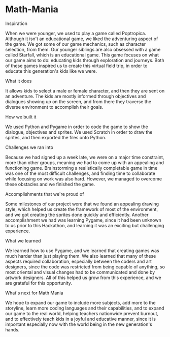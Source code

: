 # Math-Mania
Inspiration

When we were younger, we used to play a game called Poptropica. Although it isn't an educational game, we liked the adventuring aspect of the game. We got some of our game mechanics, such as character selection, from them. Our younger siblings are also obsessed with a game called Starfall, which is an educational game. This game focuses on what our game aims to do: educating kids through exploration and journeys. Both of these games inspired us to create this virtual field trip, in order to educate this generation's kids like we were.

What it does

It allows kids to select a male or female character, and then they are sent on an adventure. The kids are mostly informed through objectives and dialogues showing up on the screen, and from there they traverse the diverse environment to accomplish their goals.

How we built it

We used Python and Pygame in order to code the game to show the dialogue, objectives and sprites. We used Scratch in order to draw the sprites, and then exported the files onto Python.

Challenges we ran into

Because we had signed up a week late, we were on a major time constraint, more than other groups, meaning we had to come up with an appealing and functioning game. Brainstorming a realistically completable game in time was one of the most difficult challenges, and finding time to collaborate while focusing on work was also hard. However, we managed to overcome these obstacles and we finished the game.

Accomplishments that we're proud of

Some milestones of our project were that we found an appealing drawing style, which helped us create the framework of most of the environment, and we got creating the sprites done quickly and efficiently. Another accomplishment we had was learning Pygame, since it had been unknown to us prior to this Hackathon, and learning it was an exciting but challenging experience.

What we learned

We learned how to use Pygame, and we learned that creating games was much harder than just playing them. We also learned that many of these aspects required collaboration, especially between the coders and art designers, since the code was restricted from being capable of anything, so most oriental and visual changes had to be communicated and done by artwork designers. All of this helped us grow from this experience, and we are grateful for this opportunity.

What's next for Math Mania

We hope to expand our game to include more subjects, add more to the storyline, learn more coding languages and their capabilities, and to expand our game to the real world, helping teachers nationwide prevent burnout, and to effectively teach kids in a joyful and educative manner, since it is important especially now with the world being in the new generation's hands.
